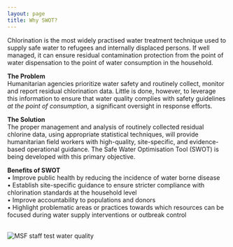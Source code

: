```yaml
---
layout: page
title: Why SWOT?
---
```


Chlorination is the most widely practised water treatment technique used to supply safe water to refugees and internally displaced persons. If well managed, it can ensure residual contamination protection from the point of water dispensation to the point of water consumption in the household.

<b>The Problem</b><br>
Humanitarian agencies prioritize water safety and routinely collect, monitor and report residual chlorination data. Little is done, however, to leverage this information to ensure that water quality complies with safety guidelines <em>at the point of consumption</em>, a significant oversight in response efforts.

<b>The Solution</b><br>
The proper management and analysis of routinely collected residual chlorine data, using appropriate statistical techniques, will provide humanitarian field workers with high-quality, site-specific, and evidence-based operational guidance. The Safe Water Optimisation Tool (SWOT) is being developed with this primary objective.

<b>Benefits of SWOT</b><br>
•	Improve public health by reducing the incidence of water borne disease<br>
•	Establish site-specific guidance to ensure stricter compliance with chlorination standards at the household level<br>
•	Improve accountability to populations and donors<br>
•	Highlight problematic areas or practices towards which resources can be focused during water supply interventions or outbreak control<br>
<br>
<div>  <img src="{{ site.baseurl }}/public/images/SWOTpic2_cropped.jpeg" alt="MSF staff test water quality">
</div>
